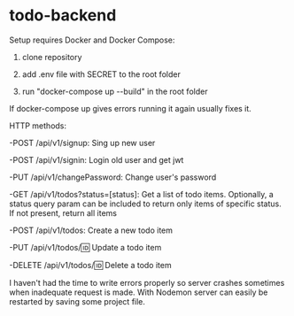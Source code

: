 # todo-backend

Setup requires Docker and Docker Compose:

1. clone repository

2. add .env file with SECRET to the root folder

3. run "docker-compose up --build" in the root folder

If docker-compose up gives errors running it again usually fixes it.

HTTP methods:

-POST /api/v1/signup: Sing up new user

-POST /api/v1/signin: Login old user and get jwt

-PUT /api/v1/changePassword: Change user's password

-GET /api/v1/todos?status=[status]: Get a list of todo items. Optionally, a status query param can be included to return only items of specific status. If not present, return all items

-POST /api/v1/todos: Create a new todo item

-PUT /api/v1/todos/:id: Update a todo item

-DELETE /api/v1/todos/:id: Delete a todo item

I haven't had the time to write errors properly so server crashes sometimes when inadequate request is made. With Nodemon server can easily be restarted by saving some project file.
